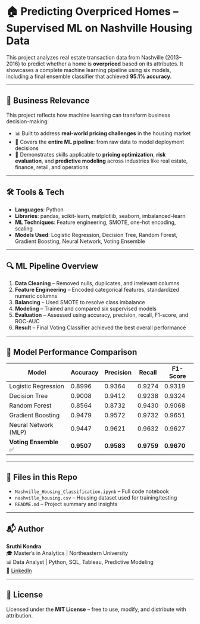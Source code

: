 # 🏠 Predicting Overpriced Homes – Supervised ML on Nashville Housing Data

This project analyzes real estate transaction data from Nashville (2013–2016) to predict whether a home is **overpriced** based on its attributes. It showcases a complete machine learning pipeline using six models, including a final ensemble classifier that achieved **95.1% accuracy**.

---

## 🧠 Business Relevance

This project reflects how machine learning can transform business decision-making:

- 📊 Built to address **real-world pricing challenges** in the housing market  
- 🔄 Covers the **entire ML pipeline**: from raw data to model deployment decisions  
- 🧩 Demonstrates skills applicable to **pricing optimization**, **risk evaluation**, and **predictive modeling** across industries like real estate, finance, retail, and operations

---

## 🛠️ Tools & Tech

- **Languages**: Python  
- **Libraries**: pandas, scikit-learn, matplotlib, seaborn, imbalanced-learn  
- **ML Techniques**: Feature engineering, SMOTE, one-hot encoding, scaling  
- **Models Used**: Logistic Regression, Decision Tree, Random Forest, Gradient Boosting, Neural Network, Voting Ensemble

---

## 🔍 ML Pipeline Overview

1. **Data Cleaning** – Removed nulls, duplicates, and irrelevant columns  
2. **Feature Engineering** – Encoded categorical features, standardized numeric columns  
3. **Balancing** – Used SMOTE to resolve class imbalance  
4. **Modeling** – Trained and compared six supervised models  
5. **Evaluation** – Assessed using accuracy, precision, recall, F1-score, and ROC-AUC  
6. **Result** – Final Voting Classifier achieved the best overall performance

---

## 🧪 Model Performance Comparison

| Model                    | Accuracy  | Precision | Recall   | F1-Score |
|--------------------------|-----------|-----------|----------|----------|
| Logistic Regression      | 0.8996    | 0.9364    | 0.9274   | 0.9319   |
| Decision Tree            | 0.9008    | 0.9412    | 0.9238   | 0.9324   |
| Random Forest            | 0.8564    | 0.8732    | 0.9430   | 0.9068   |
| Gradient Boosting        | 0.9479    | 0.9572    | 0.9732   | 0.9651   |
| Neural Network (MLP)     | 0.9447    | 0.9621    | 0.9632   | 0.9627   |
| **Voting Ensemble** ✅     | **0.9507** | **0.9583** | **0.9759** | **0.9670** |

---

## 📂 Files in this Repo

- `Nashville_Housing_Classification.ipynb` – Full code notebook
- `nashville_housing.csv` – Housing dataset used for training/testing
- `README.md` – Project summary and insights

---

## 📬 Author

**Sruthi Kondra**  
🎓 Master’s in Analytics | Northeastern University  
📊 Data Analyst | Python, SQL, Tableau, Predictive Modeling  
🔗 [LinkedIn](https://www.linkedin.com/in/sruthi-kondra-5773981a1)

---

## 📜 License

Licensed under the **MIT License** – free to use, modify, and distribute with attribution.
